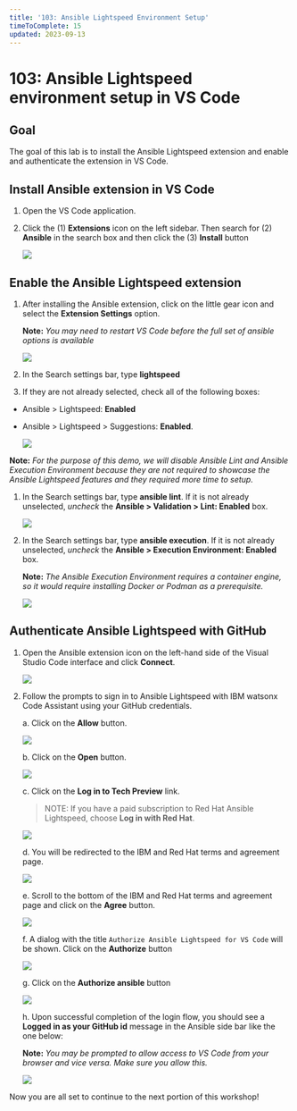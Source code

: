 ```yaml
---
title: '103: Ansible Lightspeed Environment Setup'
timeToComplete: 15
updated: 2023-09-13
---
```


# 103: Ansible Lightspeed environment setup in VS Code

## Goal

The goal of this lab is to install the Ansible Lightspeed extension and enable and authenticate the extension in VS Code. 

## Install Ansible extension in VS Code

1. Open the VS Code application.
2. Click the (1) **Extensions** icon on the left sidebar. Then search for (2) **Ansible** in the search box and then click the (3) **Install** button

    ![](./images/search-for-ansible.png)

## Enable the Ansible Lightspeed extension

1. After installing the Ansible extension, click on the little gear icon and select the **Extension Settings** option.

    **Note:** *You may need to restart VS Code before the full set of ansible options is available*

    ![](./images/gear-icon.png)
2. In the Search settings bar, type **lightspeed**
3. If they are not already selected, check all of the following boxes:
 - Ansible > Lightspeed: **Enabled**
 - Ansible > Lightspeed > Suggestions: **Enabled**.

    ![](./images/enable-lightspeed.png)

**Note:** *For the purpose of this demo, we will disable Ansible Lint and Ansible Execution Environment because they are not required to showcase the Ansible Lightspeed features and they required more time to setup.*

1. In the Search settings bar, type **ansible lint**. If it is not already unselected, *uncheck* the **Ansible > Validation > Lint: **Enabled**** box.

    ![](./images/disable-ansible-lint.png)

2. In the Search settings bar, type **ansible execution**. If it is not already unselected, *uncheck* the **Ansible > Execution Environment: **Enabled**** box.

    **Note:** *The Ansible Execution Environment requires a container engine, so it would require installing Docker or Podman as a prerequisite.*

    ![](./images/disable-ansible-exec.png)

## Authenticate Ansible Lightspeed with GitHub

1. Open the Ansible extension icon on the left-hand side of the Visual Studio Code interface and click **Connect**.

    ![](./images/connect-ansible.png)

2. Follow the prompts to sign in to Ansible Lightspeed with IBM watsonx Code Assistant using your GitHub credentials.

    a. Click on the **Allow** button.

    ![](./images/ansible-sign-in.png)

    b. Click on the **Open** button.

    ![](./images/external-website.png)

    c. Click on the **Log in to Tech Preview** link.

    > NOTE: If you have a paid subscription to Red Hat Ansible Lightspeed, choose **Log in with Red Hat**.

    ![](./images/github-login.png)

    d. You will be redirected to the IBM and Red Hat terms and agreement page. 

    ![](./images/terms-agreement-page.png)

    e. Scroll to the bottom of the IBM and Red Hat terms and agreement page and click on the **Agree** button.

    ![](./images/agree-terms-button.png)

    f. A dialog with the title `Authorize Ansible Lightspeed for VS Code` will be shown. Click on the **Authorize** button

    ![](./images/authorize-ansible.png)

    g. Click on the **Authorize ansible** button

    ![](./images/authorize-ansible-github.png)

    h. Upon successful completion of the login flow, you should see a **Logged in as your GitHub id** message in the Ansible side bar like the one below:

    **Note:** *You may be prompted to allow access to VS Code from your browser and vice versa. Make sure you allow this.*

    ![](./images/ansible-logged.png)
    

Now you are all set to continue to the next portion of this workshop!
